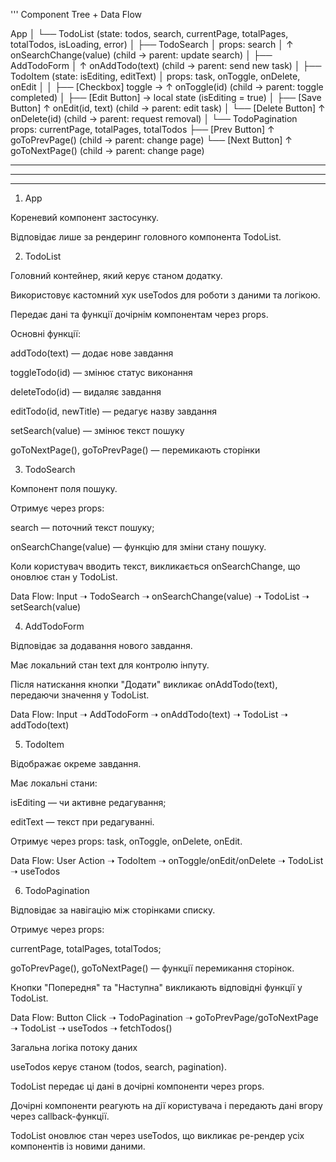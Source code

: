 '''
Component Tree + Data Flow

App
│
└── TodoList  (state: todos, search, currentPage, totalPages, totalTodos, isLoading, error)
     │
     ├── TodoSearch
     │     props: search
     │     ↑ onSearchChange(value)   (child → parent: update search)
     │
     ├── AddTodoForm
     │     ↑ onAddTodo(text)         (child → parent: send new task)
     │
     ├── TodoItem (state: isEditing, editText)
     │     props: task, onToggle, onDelete, onEdit
     │
     │     ├── [Checkbox] toggle → ↑ onToggle(id)       (child → parent: toggle completed)
     │     ├── [Edit Button] → local state (isEditing = true)
     │     ├── [Save Button] ↑ onEdit(id, text) (child → parent: edit task)
     │     └── [Delete Button] ↑ onDelete(id)           (child → parent: request removal)
     │
     └── TodoPagination
           props: currentPage, totalPages, totalTodos
           ├── [Prev Button] ↑ goToPrevPage()   (child → parent: change page)
           └── [Next Button] ↑ goToNextPage()   (child → parent: change page)

---
***
___
1. App

Кореневий компонент застосунку.

Відповідає лише за рендеринг головного компонента TodoList.

2. TodoList

Головний контейнер, який керує станом додатку.

Використовує кастомний хук useTodos
для роботи з даними та логікою.

Передає дані та функції дочірнім компонентам через props.

Основні функції:

addTodo(text) — додає нове завдання

toggleTodo(id) — змінює статус виконання

deleteTodo(id) — видаляє завдання

editTodo(id, newTitle) — редагує назву завдання

setSearch(value) — змінює текст пошуку

goToNextPage(), goToPrevPage() — перемикають сторінки

3. TodoSearch

Компонент поля пошуку.

Отримує через props:

search — поточний текст пошуку;

onSearchChange(value) — функцію для зміни стану пошуку.

Коли користувач вводить текст, викликається onSearchChange, що оновлює стан у TodoList.

Data Flow:
Input ➝ TodoSearch ➝ onSearchChange(value) ➝ TodoList ➝ setSearch(value)

4. AddTodoForm

Відповідає за додавання нового завдання.

Має локальний стан text для контролю інпуту.

Після натискання кнопки "Додати" викликає onAddTodo(text), передаючи значення у TodoList.

Data Flow:
Input ➝ AddTodoForm ➝ onAddTodo(text) ➝ TodoList ➝ addTodo(text)

5. TodoItem

Відображає окреме завдання.

Має локальні стани:

isEditing — чи активне редагування;

editText — текст при редагуванні.

Отримує через props:
task, onToggle, onDelete, onEdit.

Data Flow:
User Action ➝ TodoItem ➝ onToggle/onEdit/onDelete ➝ TodoList ➝ useTodos

6. TodoPagination

Відповідає за навігацію між сторінками списку.

Отримує через props:

currentPage, totalPages, totalTodos;

goToPrevPage(), goToNextPage() — функції перемикання сторінок.

Кнопки "Попередня" та "Наступна" викликають відповідні функції у TodoList.

Data Flow:
Button Click ➝ TodoPagination ➝ goToPrevPage/goToNextPage ➝ TodoList ➝ useTodos ➝ fetchTodos()

Загальна логіка потоку даних

useTodos керує станом (todos, search, pagination).

TodoList передає ці дані в дочірні компоненти через props.

Дочірні компоненти реагують на дії користувача і передають дані вгору через callback-функції.

TodoList оновлює стан через useTodos, що викликає ре-рендер усіх компонентів із новими даними.
```
